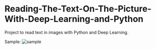 # Reading-The-Text-On-The-Picture-With-Deep-Learning-and-Python
Project to read text in images with Python and Deep Learning.

Sample:
![sample](https://github.com/mert-yagcioglu/Reading-The-Text-On-The-Picture-With-Deep-Learning-and-Python/assets/75527272/5745a2ed-2197-46ef-b55f-487ad89e3803)
